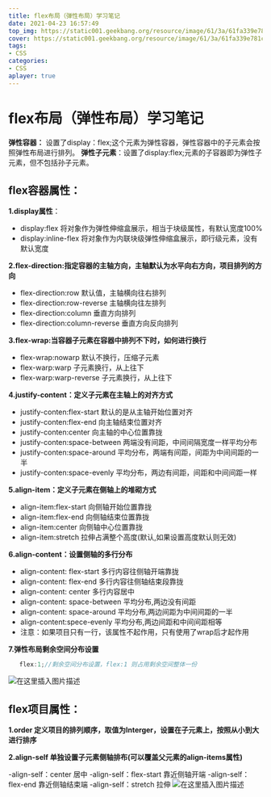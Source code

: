 ```yaml
---
title: flex布局（弹性布局）学习笔记
date: 2021-04-23 16:57:49
top_img: https://static001.geekbang.org/resource/image/61/3a/61fa339e781c1e6e6668f94dd6ccc53a.jpg
cover: https://static001.geekbang.org/resource/image/61/3a/61fa339e781c1e6e6668f94dd6ccc53a.jpg
tags:
- CSS
categories:
- CSS
aplayer: true
---
```

# flex布局（弹性布局）学习笔记



**弹性容器：** 设置了display：flex;这个元素为弹性容器，弹性容器中的子元素会按照弹性布局进行排列。
**弹性子元素**：设置了display:flex;元素的子容器即为弹性子元素，但不包括孙子元素。

## flex容器属性：

**1.display属性**：

- display:flex  将对象作为弹性伸缩盒展示，相当于块级属性，有默认宽度100%
- display:inline-flex  将对象作为内联块级弹性伸缩盒展示，即行级元素，没有默认宽度

**2.flex-direction:指定容器的主轴方向，主轴默认为水平向右方向，项目排列的方向**

- flex-direction:row  默认值，主轴横向往右排列
- flex-direction:row-reverse  主轴横向往左排列
- flex-direction:column  垂直方向排列
- flex-direction:column-reverse 垂直方向反向排列

**3.flex-wrap:当容器子元素在容器中排列不下时，如何进行换行**

- flex-wrap:nowarp  默认不换行，压缩子元素
- flex-warp:warp  子元素换行，从上往下
- flex-warp:warp-reverse   子元素换行，从上往下

**4.justify-content：定义子元素在主轴上的对齐方式**

- justify-conten:flex-start  默认的是从主轴开始位置对齐
- justify-conten:flex-end  向主轴结束位置对齐
- justify-conten:center  向主轴的中心位置靠拢
- justify-conten:space-between  两端没有间距，中间间隔宽度一样平均分布
- justify-conten:space-around  平均分布，两端有间距，间距为中间间距的一半
- justify-conten:space-evenly 平均分布，两边有间距，间距和中间间距一样

**5.align-item：定义子元素在侧轴上的堆砌方式**

- align-item:flex-start  向侧轴开始位置靠拢
- align-item:flex-end 向侧轴结束位置靠拢
- align-item:center  向侧轴中心位置靠拢
- align-item:stretch  拉伸占满整个高度(默认,如果设置高度默认则无效)

**6.align-content：设置侧轴的多行分布**

- align-content: flex-start   多行内容往侧轴开端靠拢
- align-content: flex-end   多行内容往侧轴结束段靠拢
- align-content: center  多行内容居中
- align-content: space-between  平均分布,两边没有间距
- align-content: space-around  平均分布,两边间距为中间间距的一半
- align-content:spece-evenly  平均分布,两边间距和中间间距相等
- 注意：如果项目只有一行，该属性不起作用，只有使用了wrap后才起作用

**7.弹性布局剩余空间分布设置**

```javascript
   flex:1;//剩余空间分布设置，flex:1 则占用剩余空间整体一份
```

![在这里插入图片描述](https://img-blog.csdnimg.cn/20200825223804852.png?x-oss-process=image/watermark,type_ZmFuZ3poZW5naGVpdGk,shadow_10,text_aHR0cHM6Ly9ibG9nLmNzZG4ubmV0L0Fpb2xpbXA=,size_16,color_FFFFFF,t_70#pic_center)

## flex项目属性：

**1.order 定义项目的排列顺序，取值为Interger，设置在子元素上，按照从小到大进行排序**

**2.align-self 单独设置子元素侧轴排布(可以覆盖父元素的align-items属性)**

-align-self：center  居中
-align-self：flex-start   靠近侧轴开端
-align-self：flex-end   靠近侧轴结束端
-align-self：stretch  拉伸
![在这里插入图片描述](https://img-blog.csdnimg.cn/20200825223828824.png?x-oss-process=image/watermark,type_ZmFuZ3poZW5naGVpdGk,shadow_10,text_aHR0cHM6Ly9ibG9nLmNzZG4ubmV0L0Fpb2xpbXA=,size_16,color_FFFFFF,t_70#pic_center)